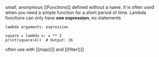 small, anonymous [[Functions]] defined without a name. It is often used when you need a simple function for a short period of time.
Lambda functions can only have **one expression**, no statements

```
lambda arguments: expression

square = lambda x: x ** 2
print(square(4))  # Output: 16
```

often use with [[map()]] and [[filter()]]